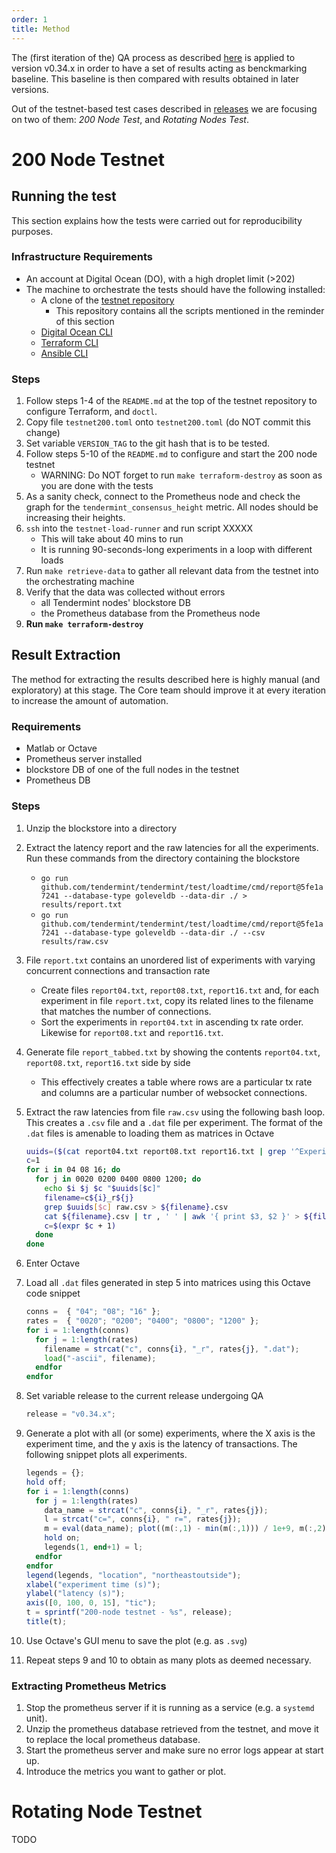 ```yaml
---
order: 1
title: Method
---
```


The (first iteration of the) QA process as described [here][releases] is applied to version v0.34.x
in order to have a set of results acting as benckmarking baseline.
This baseline is then compared with results obtained in later versions.

Out of the testnet-based test cases described in [releases][releases] we are focusing on two of them:
_200 Node Test_, and _Rotating Nodes Test_.

[releases]: https://github.com/tendermint/tendermint/blob/v0.37.x/RELEASES.md#large-scale-testnets

# 200 Node Testnet

## Running the test

This section explains how the tests were carried out for reproducibility purposes.

### Infrastructure Requirements

* An account at Digital Ocean (DO), with a high droplet limit (>202)
* The machine to orchestrate the tests should have the following installed:
    * A clone of the [testnet repository][testnet-repo]
        * This repository contains all the scripts mentioned in the reminder of this section
    * [Digital Ocean CLI][doctl]
    * [Terraform CLI][Terraform]
    * [Ansible CLI][Ansible]

### Steps

1. Follow steps 1-4 of the `README.md` at the top of the testnet repository to configure Terraform, and `doctl`.
2. Copy file `testnet200.toml` onto `testnet200.toml` (do NOT commit this change)
3. Set variable `VERSION_TAG` to the git hash that is to be tested.
4. Follow steps 5-10 of the `README.md` to configure and start the 200 node testnet
    * WARNING: Do NOT forget to run `make terraform-destroy` as soon as you are done with the tests
5. As a sanity check, connect to the Prometheus node and check the graph for the `tendermint_consensus_height` metric.
   All nodes should be increasing their heights.
6. `ssh` into the `testnet-load-runner` and run script XXXXX
    * This will take about 40 mins to run
    * It is running 90-seconds-long experiments in a loop with different loads
7. Run `make retrieve-data` to gather all relevant data from the testnet into the orchestrating machine
8. Verify that the data was collected without errors
    * all Tendermint nodes' blockstore DB
    * the Prometheus database from the Prometheus node
9. **Run `make terraform-destroy`**

[testnet-repo]: https://github.com/interchainio/tendermint-testnet
[Ansible]: https://docs.ansible.com/ansible/latest/index.html
[Terraform]: https://www.terraform.io/docs
[doctl]: https://docs.digitalocean.com/reference/doctl/how-to/install/

## Result Extraction

The method for extracting the results described here is highly manual (and exploratory) at this stage.
The Core team should improve it at every iteration to increase the amount of automation.

### Requirements

* Matlab or Octave
* Prometheus server installed
* blockstore DB of one of the full nodes in the testnet
* Prometheus DB

### Steps

1. Unzip the blockstore into a directory
2. Extract the latency report and the raw latencies for all the experiments. Run these commands from the directory containing the blockstore
    * `go run github.com/tendermint/tendermint/test/loadtime/cmd/report@5fe1a7241 --database-type goleveldb --data-dir ./ > results/report.txt`
    * `go run github.com/tendermint/tendermint/test/loadtime/cmd/report@5fe1a7241 --database-type goleveldb --data-dir ./ --csv results/raw.csv`
3. File `report.txt` contains an unordered list of experiments with varying concurrent connections and transaction rate
    * Create files `report04.txt`, `report08.txt`, `report16.txt` and, for each experiment in file `report.txt`,
      copy its related lines to the filename that matches the number of connections.
    * Sort the experiments in `report04.txt` in ascending tx rate order. Likewise for `report08.txt` and `report16.txt`.
4. Generate file `report_tabbed.txt` by showing the contents `report04.txt`, `report08.txt`, `report16.txt` side by side
   * This effectively creates a table where rows are a particular tx rate and columns are a particular number of websocket connections.
5. Extract the raw latencies from file `raw.csv` using the following bash loop. This creates a `.csv` file and a `.dat` file per experiment.
   The format of the `.dat` files is amenable to loading them as matrices in Octave

    ```bash
    uuids=($(cat report04.txt report08.txt report16.txt | grep '^Experiment ID: ' | awk '{ print $3 }')) 
    c=1
    for i in 04 08 16; do
      for j in 0020 0200 0400 0800 1200; do
        echo $i $j $c "$uuids[$c]"
        filename=c${i}_r${j}
        grep $uuids[$c] raw.csv > ${filename}.csv
        cat ${filename}.csv | tr , ' ' | awk '{ print $3, $2 }' > ${filename}.dat 
        c=$(expr $c + 1)
      done
    done
    ```

6. Enter Octave
7. Load all `.dat` files generated in step 5 into matrices using this Octave code snippet

    ```octave
    conns =  { "04"; "08"; "16" };
    rates =  { "0020"; "0200"; "0400"; "0800"; "1200" };
    for i = 1:length(conns)
      for j = 1:length(rates)
        filename = strcat("c", conns{i}, "_r", rates{j}, ".dat");
        load("-ascii", filename);
      endfor
    endfor
    ```

8. Set variable release to the current release undergoing QA

    ```octave
    release = "v0.34.x";
    ```

9. Generate a plot with all (or some) experiments, where the X axis is the experiment time,
   and the y axis is the latency of transactions.
   The following snippet plots all experiments.

    ```octave
    legends = {};
    hold off;
    for i = 1:length(conns)
      for j = 1:length(rates)
        data_name = strcat("c", conns{i}, "_r", rates{j});
        l = strcat("c=", conns{i}, " r=", rates{j});
        m = eval(data_name); plot((m(:,1) - min(m(:,1))) / 1e+9, m(:,2) / 1e+9, ".");
        hold on;
        legends(1, end+1) = l;
      endfor
    endfor
    legend(legends, "location", "northeastoutside");
    xlabel("experiment time (s)");
    ylabel("latency (s)");
    axis([0, 100, 0, 15], "tic");
    t = sprintf("200-node testnet - %s", release);
    title(t);
    ```

10. Use Octave's GUI menu to save the plot (e.g. as `.svg`)

11. Repeat steps 9 and 10 to obtain as many plots as deemed necessary.

### Extracting Prometheus Metrics

1. Stop the prometheus server if it is running as a service (e.g. a `systemd` unit).
2. Unzip the prometheus database retrieved from the testnet, and move it to replace the 
   local prometheus database.
3. Start the prometheus server and make sure no error logs appear at start up.
4. Introduce the metrics you want to gather or plot.

# Rotating Node Testnet

TODO